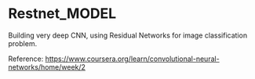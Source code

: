# Restnet_MODEL
Building very deep CNN, using Residual Networks for image classification problem.

Reference: https://www.coursera.org/learn/convolutional-neural-networks/home/week/2
